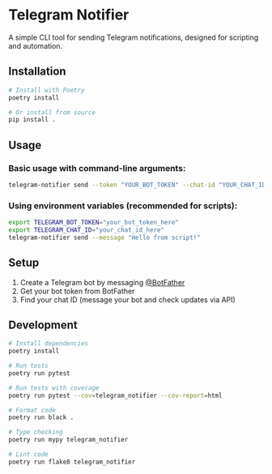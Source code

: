 # Telegram Notifier

A simple CLI tool for sending Telegram notifications, designed for scripting and automation.

## Installation

```bash
# Install with Poetry
poetry install

# Or install from source
pip install .
```

## Usage

### Basic usage with command-line arguments:

```bash
telegram-notifier send --token "YOUR_BOT_TOKEN" --chat-id "YOUR_CHAT_ID" --message "Hello, world!"
```

### Using environment variables (recommended for scripts):

```bash
export TELEGRAM_BOT_TOKEN="your_bot_token_here"
export TELEGRAM_CHAT_ID="your_chat_id_here"
telegram-notifier send --message "Hello from script!"
```

## Setup

1. Create a Telegram bot by messaging [@BotFather](https://t.me/BotFather)
2. Get your bot token from BotFather
3. Find your chat ID (message your bot and check updates via API)

## Development

```bash
# Install dependencies
poetry install

# Run tests
poetry run pytest

# Run tests with coverage
poetry run pytest --cov=telegram_notifier --cov-report=html

# Format code
poetry run black .

# Type checking
poetry run mypy telegram_notifier

# Lint code
poetry run flake8 telegram_notifier
```